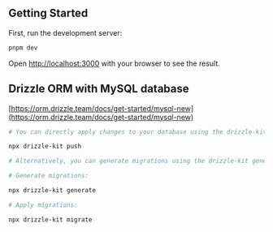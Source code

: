 ## Getting Started

First, run the development server:

```bash
pnpm dev
```

Open [http://localhost:3000](http://localhost:3000) with your browser to see the result.

## Drizzle ORM with MySQL database

[https://orm.drizzle.team/docs/get-started/mysql-new](https://orm.drizzle.team/docs/get-started/mysql-new)

```bash
# You can directly apply changes to your database using the drizzle-kit push command. This is a convenient method for quickly testing new schema designs or modifications in a local development environment, allowing for rapid iterations without the need to manage migration files:

npx drizzle-kit push

# Alternatively, you can generate migrations using the drizzle-kit generate command and then apply them using the drizzle-kit migrate command:

# Generate migrations:

npx drizzle-kit generate

# Apply migrations:

npx drizzle-kit migrate
```
